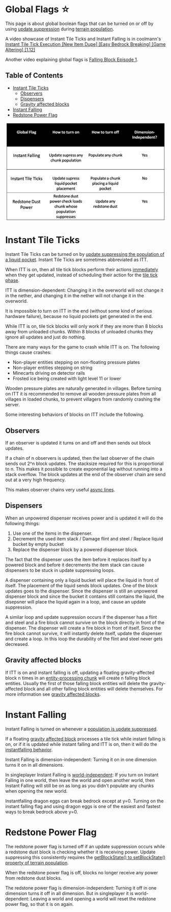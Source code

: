 # Global Flags ☆

This page is about global boolean flags that can be turned on or off by using [update suppression](update-suppression.md) during [terrain population](chunk/population.md).

A video showcase of Instant Tile Ticks and Instant Falling is in coolmann's [Instant Tile Tick Execution \[New Item Dupe\] \[Easy Bedrock Breaking\] \[Game Altering\] \[1.12\]](https://www.youtube.com/watch?v=hViDrnDCIwc)

Another video explaining global flags is [Falling Block Episode 1](https://www.youtube.com/watch?v=KU3lN1IUhuE).

## Table of Contents

- [Instant Tile Ticks](#instant-tile-ticks)
  * [Observers](#observers)
  * [Dispensers](#dispensers)
  * [Gravity affected blocks](#gravity-affected-blocks)
- [Instant Falling](#instant-falling)
- [Redstone Power Flag](#redstone-power-flag)


![global flags](../images/GlobalFlags.png)


# Instant Tile Ticks
Instant Tile Ticks can be turned on by [update suppressing the population of a liquid pocket](chunk/population.md#instant-tile-ticks).
Instant Tile Ticks are sometimes abbreviated as ITT.

When ITT is on, then all tile tick blocks perform their actions [immediately](tick-phases.md#immediate-updates) when they get updated, instead of scheduling their action for the [tile tick phase](tickphases.md#tile-ticks).

ITT is dimension-dependent: Changing it in the overworld will not change it in the nether, and changing it in the nether will not change it in the overworld.

It is impossible to turn on ITT in the end (without some kind of serious hardware failure), because no liquid pockets get generated in the end.

While ITT is on, tile tick blocks will only work if they are more than 8 blocks away from unloaded chunks. Within 8 blocks of unloaded chunks they ignore all updates and just do nothing.

There are many ways for the game to crash while ITT is on. The following things cause crashes:

- Non-player entities stepping on non-floating pressure plates
- Non-player entities stepping on string
- Minecarts driving on detector rails
- Frosted ice being created with light level 11 or lower

Wooden pressure plates are naturally generated in villages.
Before turning on ITT it is recommended to remove all wooden pressure plates from all villages in loaded chunks, to prevent villagers from randomly crashing the server.

Some interesting behaviors of blocks on ITT include the following.

## Observers
If an observer is updated it turns on and off and then sends out block updates.

If a chain of n observers is updated, then the last observer of the chain sends out 2^n block updates.
The stacksize required for this is proportional to n.
This makes it possible to create exponential lag without running into a stack overflow.
The block updates at the end of the observer chain are send out at a very high frequency.

This makes observer chains very useful [async lines](async-line.md).

## Dispensers
When an unpowered dispenser receives power and is updated it will do the following things:
1. Use one of the items in the dispenser.
2. Decrement the used item stack / Damage flint and steel / Replace liquid bucket by empty bucket
3. Replace the dispenser block by a powered dispenser block.

The fact that the dispenser uses the item before it replaces itself by a powered block and before it decrements the item stack can cause dispensers to be stuck in update suppressing loops.

A dispenser containing only a liquid bucket will place the liquid in front of itself. The placement of the liquid sends block updates. One of the block updates goes to the dispenser.
Since the dispenser is still an unpowered dispenser block and since the bucket it contains still contains the liquid, the disepsner will place the liquid again in a loop, and cause an update suppression.

A similar loop and update suppression occurs if the dispenser has a flint and steel and a fire block cannot survive on the block directly in front of the dispenser.
The dispenser will create a fire block in front of itself. Since the fire block cannot survive, it will instantly delete itself, update the dispenser and create a loop.
In this loop the durability of the flint and steel never gets decreased.

## Gravity affected blocks
If ITT is on and instant falling is off, updating a floating gravity-affected block n times in an [entity-processing chunk](chunk/chunk.md#entity-processing) will create n falling block entities.
Usually the first of those falling block entities will delete the gravity-affected block and all other falling block entities will delete themselves.
For more information see [gravity affected blocks](falling-block/gravity-affected-block.md).

# Instant Falling
Instant Falling is turned on whenever a [population is update suppressed](chunk/population.md#instant-falling).

If a floating [gravity affected block](falling-block/gravity-affected-block.md) processes a tile tick while instant falling is on, or if it is updated while instant falling and ITT is on, then it will do the [instantfalling behavior](falling-block/gravity-affected-block.md#instantfalling-behavior).

Instant Falling is dimension-independent: Turning it on in one dimension turns it on in all dimensions.

In singleplayer Instant Falling is [world-independent](https://www.youtube.com/watch?v=Knrw6-AMPSQ): If you turn on Instant Falling in one world, then leave the world and open another world, then Instant Falling will still be on as long as you didn't populate any chunks when opening the new world.

Instantfalling dragon eggs can break bedrock except at y=0. Turning on the instant falling flag and using dragon eggs is one of the easiest and fastest ways to break bedrock above y=0.

# Redstone Power Flag
The redstone power flag is turned off if an update suppression occurs while a redstone dust block is checking whether it is receiving power.
Update suppressing this consistently requires the [getBlockState() to setBlockState() property of terrain population](chunk/population.md#redstone-power-suppression).

When the redstone power flag is off, blocks no longer receive any power from redstone dust blocks.

The redstone power flag is dimension-independent: Turning it off in one dimension turns it off in all dimension.
But in singleplayer it is world-dependent: Leaving a world and opening a world will reset the redstone power flag, so that it is on again.
